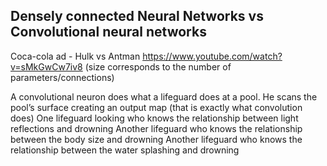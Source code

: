 ## Densely connected Neural Networks vs Convolutional neural networks  

Coca-cola ad - Hulk vs Antman https://www.youtube.com/watch?v=sMkGwCw7iv8 (size corresponds to the number of parameters/connections)

A convolutional neuron does what a lifeguard does at a pool.
He scans the pool’s surface creating an output map (that is exactly what convolution does)
One lifeguard looking who knows the relationship between light reflections and drowning
Another lifeguard who knows the relationship between the body size and drowning
Another lifeguard who knows the relationship between the water splashing and drowning

